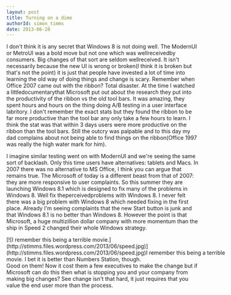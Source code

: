 ```yaml
---
layout: post
title: Turning on a dime
authorId: simon_timms
date: 2013-06-28
---
```


I don't think it is any secret that Windows 8 is not doing well. The ModernUI or MetroUI was a bold move but not one which was wellreceivedby consumers. Big changes of that sort are seldom wellreceived. It isn't necessarily because the new UI is wrong or broken(I think it is broken but that's not the point) it is just that people have invested a lot of time into learning the old way of doing things and change is scary. Remember when Office 2007 came out with the ribbon? Total disaster. At the time I watched a littledocumentarythat Microsoft put out about the research they put into the productivity of the ribbon vs the old tool bars. It was amazing, they spent hours and hours on the thing doing A/B testing in a user interface labritory. I don't remember the exact stats but they found the ribbon to be far more productive than the tool bar any only take a few hours to learn. I think the stat was that within 3 days users were more productive on the ribbon than the tool bars. Still the outcry was palpable and to this day my dad complains about not being able to find things on the ribbon(Office 1997 was really the high water mark for him).

I imagine similar testing went on with ModernUI and we're seeing the same sort of backlash. Only this time users have alternatives: tablets and Macs. In 2007 there was no alternative to MS Office, I think you can argue that remains true. The Microsoft of today is a different beast from that of 2007: they are more responsive to user complaints. So this summer they are launching Windows 8.1 which is designed to fix many of the problems in Windows 8. Well fix theperceivedproblems with Windows 8. I never felt there was a big problem with Windows 8 which needed fixing in the first place. Already I'm seeing complaints that the new Start button is junk and that Windows 8.1 is no better than Windows 8. However the point is that Microsoft, a huge multizillion dollar company with more momentum than the ship in Speed 2 changed their whole Windows strategy.

<div class="wp-caption aligncenter" id="attachment_2908" style="width: 620px">[![I remember this being a terrible movie.](http://stimms.files.wordpress.com/2013/06/speed.jpg)](http://stimms.files.wordpress.com/2013/06/speed.jpg)I remember this being a terrible movie. I bet it is better than Numbers Station, though.

</div>Good on them! Now it cost them a few executives to make the change but if Microsoft can do this then what is stopping you and your company from making big changes? See change isn't that hard, it just requires that you value the end user more than the process.




